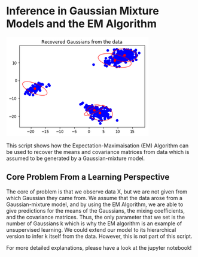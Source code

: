 # Inference in Gaussian Mixture Models and the EM Algorithm

![Image](imgs/mixture.png)

This script shows how the Expectation-Maximaisation (EM) Algorithm can be used to recover the means and covariance matrices from data which is assumed to be generated by a Gaussian-mixture model.

## Core Problem From a Learning Perspective

The core of problem is that we observe data X, but we are not given from which Gaussian they came from. We assume that the data arose from a Gaussian-mixture model, and by using the EM Algorithm, we are able to give predictions for the means of the Gaussians, the mixing coefficients, and the covariance matrices. Thus, the only parameter that we set is the number of Gaussians k which is why the EM algorithm is an example of unsupervised learning. We could extend our model to its hierarchical version to infer k itself from the data. However, this is not part of this script.

For more detailed explanations, please have a look at the jupyter notebook!
